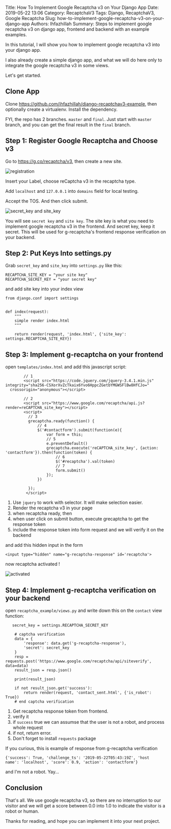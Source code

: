 Title: How To Implement Google Recaptcha v3 on Your Django App
Date: 2019-05-22 13:06
Category: RecaptchaV3
Tags: Django, RecaptchaV3, Google Recaptcha
Slug: how-to-implement-google-recaptcha-v3-on-your-django-app
Authors: Ihfazhillah
Summary: Steps to implement google recaptcha v3 on django app, frontend and backend with an example examples.


In this tutorial, I will show you how to implement google recaptcha v3 into your django app.

I also already create a simple django app, and what we will do here only to integrate the google recaptcha v3 in some views.

Let's get started.

## Clone App

Clone https://github.com/ihfazhillah/django-recaptchav3-example, then optionally create a virtualenv. Install the dependency.

FYI, the repo has 2 branches. `master` and `final`. Just start with `master` branch, and you can get the final result in the `final` branch.

## Step 1: Register Google Recaptcha and Choose v3

Go to https://g.co/recaptcha/v3, then create a new site. 

![registration]({static}images/recaptchav3/google_recaptcha_registration.png)

Insert your Label, choose reCaptcha v3 in the recaptcha type.

Add `localhost` and `127.0.0.1` into `domains` field for local testing.

Accept the TOS. And then click submit.

![secret_key and site_key]({static}images/recaptchav3/registered_recaptcha.png)

You will see `secret key` and `site key`. The site key is what you need to implement google recaptcha v3 in the frontend. And secret key, keep it secret. This will be used for g-recaptcha's frontend response verification on your backend.

## Step 2: Put Keys Into settings.py

Grab `secret_key` and `site_key` into `settings.py` like this:

```
RECAPTCHA_SITE_KEY = "your site key"
RECAPTCHA_SECRET_KEY = "your secret key"
```

and add site key into your index view

```
from django.conf import settings


def index(request):
    """
    simple render index.html
    """

    return render(request, 'index.html', {'site_key': settings.RECAPTCHA_SITE_KEY})

```

## Step 3: Implement g-recaptcha on your frontend

open `templates/index.html` and add this javascript script:

```
        // 1
        <script src="https://code.jquery.com/jquery-3.4.1.min.js" integrity="sha256-CSXorXvZcTkaix6Yvo6HppcZGetbYMGWSFlBw8HfCJo="
  crossorigin="anonymous"></script>

        // 2
        <script src="https://www.google.com/recaptcha/api.js?render=reCAPTCHA_site_key"></script>
        <script>
          // 3
          grecaptcha.ready(function() {
              // 4
              $('#contactform').submit(function(e){
                  var form = this;
                  // 5
                  e.preventDefault()
                  grecaptcha.execute('reCAPTCHA_site_key', {action: 'contactform'}).then(function(token) {
                      // 6
                      $('#recaptcha').val(token)
                      // 7
                      form.submit()
                  });
              })

          });
         </script>

```

1. Use `jquery` to work with selector. It will make selection easier.
2. Render the recaptcha v3 in your page
3. when recaptcha ready, then
4. when user click on submit button, execute grecaptcha to get the response token
5. include the response token into form request and we will verify it on the backend

and add this hidden input in the form

```
<input type="hidden" name="g-recaptcha-response" id='recaptcha'>
```

now recaptcha activated !

![activated]({static}images/recaptchav3/recaptcha_active.png)

## Step 4: Implement g-recaptcha verification on your backend

open `recaptcha_example/views.py` and write down this on the `contact` view function:


```
   secret_key = settings.RECAPTCHA_SECRET_KEY

    # captcha verification
    data = {
        'response': data.get('g-recaptcha-response'),
        'secret': secret_key
    }
    resp = requests.post('https://www.google.com/recaptcha/api/siteverify', data=data)
    result_json = resp.json()

    print(result_json)

    if not result_json.get('success'):
        return render(request, 'contact_sent.html', {'is_robot': True})
    # end captcha verification
```

1. Get recaptcha response token from frontend.
2. verify it 
3. if `success` true we can assumse that the user is not a robot, and process whole request
4. if not, return error.
5. Don't forget to install `requests` package

If you curious, this is example of response from g-recaptcha verification

```
{'success': True, 'challenge_ts': '2019-05-22T05:43:19Z', 'host
name': 'localhost', 'score': 0.9, 'action': 'contactform'}
```

and I'm not a robot. Yay...

## Conclusion

That's all. We use google recaptcha v3, so there are no interruption to our visitor and we will get a score between 0.0 into 1.0 to indicate the visitor is a robot or human.

Thanks for reading, and hope you can implement it into your next project.

